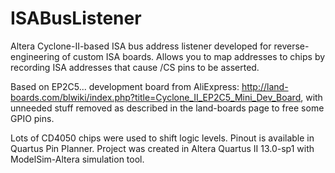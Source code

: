 # ISABusListener
Altera Cyclone-II-based ISA bus address listener developed for reverse-engineering of custom ISA boards. Allows you to map addresses to chips by recording ISA addresses that cause /CS pins to be asserted.

Based on EP2C5... development board from AliExpress: http://land-boards.com/blwiki/index.php?title=Cyclone_II_EP2C5_Mini_Dev_Board, with unneeded stuff removed as described in the land-boards page to free some GPIO pins.

Lots of CD4050 chips were used to shift logic levels. Pinout is available in Quartus Pin Planner. Project was created in Altera Quartus II 13.0-sp1 with ModelSim-Altera simulation tool.
